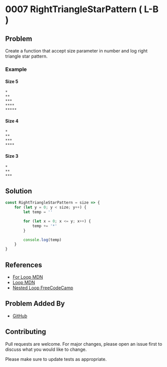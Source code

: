 # 0007 RightTriangleStarPattern ( L-B )

## Problem

Create a function that accept size parameter in number and log right triangle star pattern.

### Example

#### Size 5

```
*
**
***
****
*****
```

#### Size 4

```
*
**
***
****
```

#### Size 3

```
*
**
***
```

## Solution

```javascript
const RightTriangleStarPattern = size => {
	for (let y = 0; y < size; y++) {
		let temp = ''

		for (let x = 0; x <= y; x++) {
			temp += '*'
		}

		console.log(temp)
	}
}
```

## References

-   [For Loop MDN](https://developer.mozilla.org/en-US/docs/Web/JavaScript/Reference/Statements/for)
-   [Loop MDN](https://developer.mozilla.org/en-US/docs/Web/JavaScript/Guide/Loops_and_iteration)
-   [Nested Loop FreeCodeCamp](https://www.freecodecamp.org/news/nesting-for-loops-in-javascript/)

## Problem Added By

-   [GitHub](https://www.github.com/kennarddh)

## Contributing

Pull requests are welcome. For major changes, please open an issue first to discuss what you would like to change.

Please make sure to update tests as appropriate.
